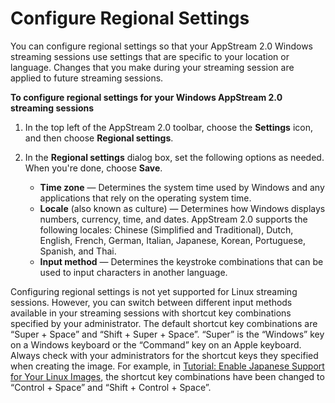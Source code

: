# Configure Regional Settings<a name="regional-settings-end-user"></a>

You can configure regional settings so that your AppStream 2\.0 Windows streaming sessions use settings that are specific to your location or language\. Changes that you make during your streaming session are applied to future streaming sessions\. 

**To configure regional settings for your Windows AppStream 2\.0 streaming sessions**

1. In the top left of the AppStream 2\.0 toolbar, choose the **Settings** icon, and then choose **Regional settings**\.

1. In the **Regional settings** dialog box, set the following options as needed\. When you're done, choose **Save**\.
   + **Time zone** — Determines the system time used by Windows and any applications that rely on the operating system time\. 
   + **Locale** \(also known as culture\) — Determines how Windows displays numbers, currency, time, and dates\. AppStream 2\.0 supports the following locales: Chinese \(Simplified and Traditional\), Dutch, English, French, German, Italian, Japanese, Korean, Portuguese, Spanish, and Thai\.
   + **Input method** — Determines the keystroke combinations that can be used to input characters in another language\. 

Configuring regional settings is not yet supported for Linux streaming sessions\. However, you can switch between different input methods available in your streaming sessions with shortcut key combinations specified by your administrator\. The default shortcut key combinations are “Super \+ Space” and “Shift \+ Super \+ Space”\. “Super” is the “Windows” key on a Windows keyboard or the “Command” key on an Apple keyboard\. Always check with your administrators for the shortcut keys they specified when creating the image\. For example, in [Tutorial: Enable Japanese Support for Your Linux Images](enable-japanese-support-linux.md), the shortcut key combinations have been changed to “Control \+ Space” and “Shift \+ Control \+ Space”\.